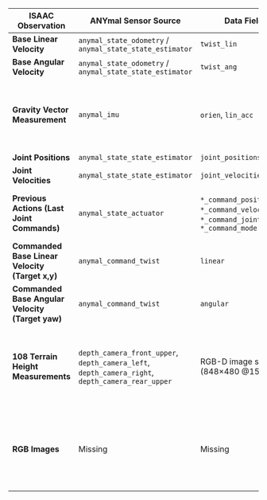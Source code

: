 | **ISAAC Observation**                             | **ANYmal Sensor Source**                                                                         | **Data Fields**                                                                        | **Type of Match**    |
| ------------------------------------------------- | ------------------------------------------------------------------------------------------------ | -------------------------------------------------------------------------------------- | ------------- |
| **Base Linear Velocity**                          | `anymal_state_odometry` / `anymal_state_state_estimator`                                         | `twist_lin`                                                                            | Direct        |
| **Base Angular Velocity**                         | `anymal_state_odometry` / `anymal_state_state_estimator`                                         | `twist_ang`                                                                            | Direct        |
| **Gravity Vector Measurement**                    | `anymal_imu`                                                                                     | `orien`, `lin_acc`                                                                     | Derivable. (Not direcrtly available via Boxi's sensors either)     |
| **Joint Positions**                               | `anymal_state_state_estimator`                                                                   | `joint_positions`                                                                      | Direct        |
| **Joint Velocities**                              | `anymal_state_state_estimator`                                                                   | `joint_velocities`                                                                     | Direct        |
| **Previous Actions (Last Joint Commands)**        | `anymal_state_actuator`                                                                          | `*_command_position`, `*_command_velocity`, `*_command_joint_torque`, `*_command_mode` | Direct. Just have to take from timestamp t-1      |
| **Commanded Base Linear Velocity (Target x,y)**   | `anymal_command_twist`                                                                           | `linear`                                                                               | Direct        |
| **Commanded Base Angular Velocity (Target yaw)**  | `anymal_command_twist`                                                                           | `angular`                                                                              | Direct        |
| **108 Terrain Height Measurements**               | `depth_camera_front_upper`, `depth_camera_left`, `depth_camera_right`, `depth_camera_rear_upper` | RGB-D image streams (848×480 @15 Hz)                                                   | Derivable. But as discussed we don't have the proprietary algorithm to do so.     |
|**RGB Images** | Missing | Missing | None. RGB images available through Boxi Alphasense RGB sensors